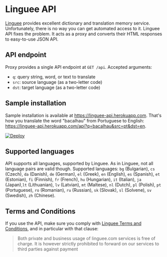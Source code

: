 # Linguee API

[Linguee](https://linguee.com) provides excellent dictionary and translation memory service. Unfortunately, there is no way you can get automated access to it. Linguee API fixes the problem. It acts as a proxy and converts their HTML responses to easy-to-use JSON API.

## API endpoint

Proxy provides a single API endpoint at `GET /api`. Accepted arguments:

- `q`: query string, word, or text to translate
- `src`: source language (as a two-letter code)
- `dst`: target language (as a two-letter code)

## Sample installation

Sample installation is available at https://linguee-api.herokuapp.com. That's how you translate the word "bacalhau" from Portuguese to English: https://linguee-api.herokuapp.com/api?q=bacalhau&src=pt&dst=en.

[![Deploy](https://www.herokucdn.com/deploy/button.svg)](https://heroku.com/deploy)

## Supported languages

API supports all languages, supported by Linguee. As in Linguee, not all language pairs are valid though. Supported languages:
`bg` (Bulgarian), `cs` (Czech), `da` (Danish), `de` (German), `el` (Greek), `en` (English), `es` (Spanish), `et` (Estonian), `fi` (Finnish), `fr` (French), `hu` (Hungarian), `it` (Italian), `ja` (Japan),`lt` (Lithuanian), `lv` (Latvian), `mt` (Maltese), `nl` (Dutch), `pl` (Polish), `pt` (Portuguese), `ro` (Romanian), `ru` (Russian), `sk` (Slovak), `sl` (Solvene), `sv` (Swedish), `zh` (Chinese).

## Terms and Conditions

If you use the API, make sure you comply with
[Linguee Terms and Conditions](http://www.linguee.com/page/termsAndConditions.php),
and in particular with that clause:

> Both private and business usage of linguee.com services is free of charge.
> It is however strictly prohibited to forward on our services to third
> parties against payment

